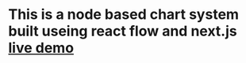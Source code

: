 # This is a node based chart system built useing react flow and next.js [live demo](chatbot-flow-builder.vercel.app)
